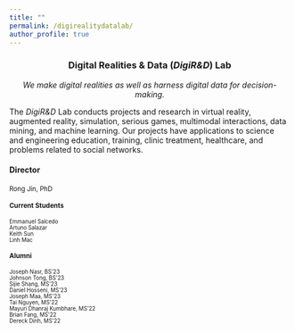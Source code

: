 ```yaml
---
title: ""
permalink: /digirealitydatalab/
author_profile: true
---
```

<h3 align="center">Digital Realities & Data (<i>DigiR&D</i>) Lab</h3>
<p align="center"><i>We make digital realities as well as harness digital data for decision-making.</i></p>

The <i>DigiR&D</i> Lab conducts projects and research in virtual reality, augmented reality, simulation, serious games, multimodal interactions, data mining, and machine learning. Our projects have applications to science and engineering education, training, clinic treatment, healthcare, and problems related to social networks.

#### Director
<small>Rong Jin, PhD<br>


#### Current Students
<small>
Emmanuel Salcedo<br>
Artuno Salazar<br>
Keith Sun<br>
Linh Mac<br>
</small>
  
#### Alumni
<small>
Joseph Nasr, BS'23<br>
Johnson Tong, BS'23<br>
Sijie Shang, MS'23<br>
Daniel Hosseni, MS'23<br>
Joseph Maa, MS'23<br>
Tai Nguyen, MS'22<br>
Mayuri Dhanraj Kumbhare, MS'22<br>
Brian Fang, MS'22<br>
Dereck Dinh, MS'22<br>
</small>



